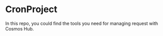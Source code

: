 # CronProject

In this repo, you could find the tools you need for managing request with Cosmos Hub.